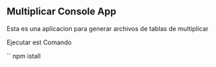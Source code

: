 ## Multiplicar Console App

Esta es una aplicacion para generar archivos de tablas de multiplicar

Ejecutar est Comando

``
npm istall
```